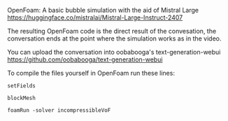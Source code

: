 OpenFoam:
A basic bubble simulation with the aid of Mistral Large https://huggingface.co/mistralai/Mistral-Large-Instruct-2407

The resulting OpenFoam code is the direct result of the convesation, the conversation ends at the point where the simulation works as in the video.

You can upload the conversation into oobabooga's text-generation-webui https://github.com/oobabooga/text-generation-webui

To compile the files yourself in OpenFoam run these lines:

```
setFields

blockMesh

foamRun -solver incompressibleVoF
```
